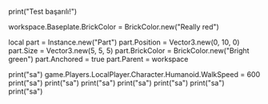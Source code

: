 print("Test başarılı!")

workspace.Baseplate.BrickColor = BrickColor.new("Really red")

local part = Instance.new("Part")
part.Position = Vector3.new(0, 10, 0)
part.Size = Vector3.new(5, 5, 5)
part.BrickColor = BrickColor.new("Bright green")
part.Anchored = true
part.Parent = workspace




print("sa")
game.Players.LocalPlayer.Character.Humanoid.WalkSpeed = 600
print("sa")
print("sa")
print("sa")
print("sa")
print("sa")
print("sa")
print("sa")
